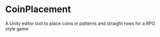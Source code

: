 # CoinPlacement
A Unity editor tool to place coins in patterns and straight rows for a RPG style game
